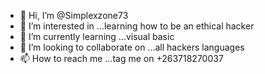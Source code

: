 - 👋 Hi, I’m @Simplexzone73
- 👀 I’m interested in ...learning how to be an ethical hacker
- 🌱 I’m currently learning ...visual basic
- 💞️ I’m looking to collaborate on ...all hackers languages
- 📫 How to reach me ...tag me on +263718270037

<!---
Simplexzone73/Simplexzone73 is a ✨ special ✨ repository because its `README.md` (this file) appears on your GitHub profile.
You can click the Preview link to take a look at your changes.
--->
